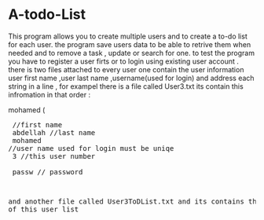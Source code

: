 # A-todo-List
This program allows you to create multiple users and to create a to-do list for each user.
the program save users data to be able to retrive them when needed and to remove a task , update or search for one.
to test the program you have to register a user firts or to login using existing user account .
there is two files attached to every user one contain the user information user first name ,user last name ,username(used for
login) and address each string in a line , for exampel there is a file called User3.txt its contain this infromation in that 
order :

mohamed                    (<pre> //first name <br/>
abdellah         //last name <br/>
mohamed         //user name used for login must be uniqe <br/>
3              //this user number <br/>
passw          // password <br/>

and another file called User3ToDList.txt and its contains the tasks of this user list
